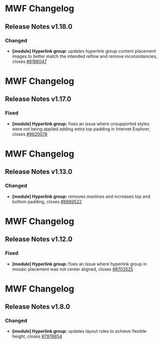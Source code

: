 # MWF Changelog
## Release Notes v1.18.0
### Changed
* **[module] Hyperlink group:** updates hyperlink group content placement images to better match the intended reflow and remove inconsistencies, closes [#9188047](https://microsoft.visualstudio.com/DefaultCollection/OSGS/_workitems?id=9188047)

# MWF Changelog
## Release Notes v1.17.0
### Fixed
* **[module] Hyperlink group:** fixes an issue where unsupported styles were not being applied adding extra top padding in Internet Explorer, closes [#9620078](https://microsoft.visualstudio.com/DefaultCollection/OSGS/_workitems?id=9620078)

# MWF Changelog
## Release Notes v1.13.0
### Changed
* **[module] Hyperlink group:** removes maxlines and increases top and bottom padding, closes [#8889522](https://microsoft.visualstudio.com/DefaultCollection/OSGS/_workitems?id=8889522)

# MWF Changelog
## Release Notes v1.12.0
### Fixed
* **[module] Hyperlink group:** fixes an issue where hyperlink group in mosaic placement was not center aligned, closes [#8703525](https://microsoft.visualstudio.com/DefaultCollection/OSGS/_workitems?id=8703525)

# MWF Changelog
## Release Notes v1.8.0
### Changed
* **[module] Hyperlink group:** updates layout rules to achieve flexible height, closes [#7976654](https://microsoft.visualstudio.com/DefaultCollection/OSGS/_workitems?id=7976654)

